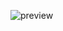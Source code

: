 ![preview](https://github.com/Katana-lol/Website/assets/138330732/688aa0ac-c48c-43b5-b02e-57c076860470)
